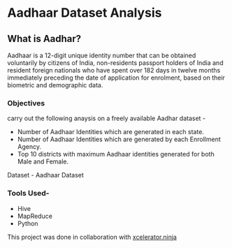 # Aadhaar Dataset Analysis

## What is Aadhar?
Aadhaar is a 12-digit unique identity number that can be obtained voluntarily by citizens of India, non-residents passport holders of India and resident foreign nationals who have spent over 182 days in twelve months immediately preceding the date of application for enrolment, based on their biometric and demographic data.

### Objectives  

carry out the following anaysis on a freely available Aadhar dataset - 

- Number of Aadhaar Identities which are generated in each state. 
- Number of Aadhaar Identities which are generated by each Enrollment Agency. 
- Top 10 districts with maximum Aadhaar identities generated for both Male and Female.

Dataset - Aadhaar Dataset 

### Tools Used-
- Hive
- MapReduce
- Python 

This project was done in collaboration with [xcelerator.ninja](https://xcelerator.ninja/)
